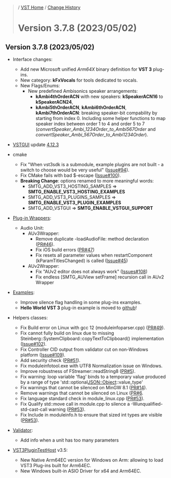 >/ [VST Home](../) / [Change History](./Index.md)
>
># Version 3.7.8 (2023/05/02)

## Version 3.7.8 (2023/05/02)

- Interface changes:
  - Add new Microsoft unified *Arm64X* binary definition for **VST 3** plug-ins.
  - New category: **kFxVocals** for tools dedicated to vocals.
  - New Flags/Enums:
    - New predefined Ambisonics speaker arrangements:
      - **kAmbi4thOrderACN** with new speakers: **kSpeakerACN16** to **kSpeakerACN24**,
      - **kAmbi5thOrderACN**, **kAmbi6thOrderACN**, **kAmbi7thOrderACN**: breaking speaker-bit compability by starting from index 0. Including some helper functions to map speaker index between order 1 to 4 and order 5 to 7 (*convertSpeaker_Ambi_1234Order_to_Ambi567Order* and *convertSpeaker_Ambi_567Order_to_Ambi1234Order*).

- [VSTGUI](../What+is+the+VST+3+SDK/VSTGUI.md) update [4.12.3](https://github.com/steinbergmedia/vstgui/releases/tag/vstgui4_12_3)
  

- cmake
  - Fix "When vst3sdk is a submodule, example plugins are not built - a switch to choose would be very useful" ([Issue#94](https://github.com/steinbergmedia/vst3sdk/issues/94)).
  - Fix CMake fails with bad $-escape ([Issue#100](https://github.com/steinbergmedia/vst3sdk/issues/100)).
  - **Breaking Change**: options renamed to more meaningful words:
    - SMTG_ADD_VST3_HOSTING_SAMPLES => **SMTG_ENABLE_VST3_HOSTING_EXAMPLES**
    - SMTG_ADD_VST3_PLUGINS_SAMPLES => **SMTG_ENABLE_VST3_PLUGIN_EXAMPLES**
    - SMTG_ADD_VSTGUI => **SMTG_ENABLE_VSTGUI_SUPPORT**

- [Plug-in Wrappers](../What+is+the+VST+3+SDK/Wrappers/Index.md):
  - Audio Unit:
    - AUv3Wrapper:
      - Remove duplicate -loadAudioFile: method declaration ([PR#46](https://github.com/steinbergmedia/vst3_public_sdk/pull/46)).
      - Fix iOS build errors ([PR#47](https://github.com/steinbergmedia/vst3_public_sdk/pull/46))
      - Fix resets all parameter values when restartComponent (kParamTitlesChanged) is called ([Issue#45](https://github.com/steinbergmedia/vst3_public_sdk/issues/45))
    - AUv2Wrapper:
      - Fix "AUv2 editor does not always work" ([Issues#108](https://github.com/steinbergmedia/vst3sdk/issues/108))
      - Fix endless [SMTG_AUView setFrame] recursion call in AUv2 Wrapper

- [Examples](../What+is+the+VST+3+SDK/Plug-in+Examples.md):
  - Improve silence flag handling in some plug-ins examples.
  - **Hello World VST 3** plug-in example is moved to [github](https://github.com/steinbergmedia/vst3_example_plugin_hello_world)!

- Helpers classes:
  - Fix Build error on Linux with gcc 12 (moduleinfoparser.cpp) ([PR#49](https://github.com/steinbergmedia/vst3_public_sdk/pull/49)).
  - Fix cannot fully build on linux due to missing Steinberg::SystemClipboard::copyTextToClipboard() implementation ([Issue#102](https://github.com/steinbergmedia/vst3sdk/issues/102)).
  - Fix Controller CID output from validator cut on non-Windows platform ([Issue#109](https://github.com/steinbergmedia/vst3sdk/issues/109)).
  - Add security check ([PR#51](https://github.com/steinbergmedia/vst3_public_sdk/pull/51)).
  - Fix moduleinfotool.exe with UTF8 Normalization issue on Windows.
  - Improve robustness of FStreamer::readString8 ([PR#5](https://github.com/steinbergmedia/vst3_base/pull/5)).
  - Fix warning: loop variable 'flag' binds to a temporary value produced by a range of type 'std::optional<JSON::Object>::value_type'
  - Fix warnings that cannot be silenced on MinGW 8.1 ([PR#14](https://github.com/steinbergmedia/vst3_pluginterfaces/pull/14)).
  - Remove warnings that cannot be silenced on Linux ([PR#6](https://github.com/steinbergmedia/vst3_base/pull/6).
  - Fix language standard check in module_linux.cpp ([PR#53](https://github.com/steinbergmedia/vst3_public_sdk/pull/53)).
  - Fix Qualify std::move call in module.cpp to silence a -Wunqualified-std-cast-call warning ([PR#53](https://github.com/steinbergmedia/vst3_public_sdk/pull/53)).
  - Fix Include <cstdint> in moduleinfo.h to ensure that sized int types are visible ([PR#53](https://github.com/steinbergmedia/vst3_public_sdk/pull/53)).

- [Validator](../What+is+the+VST+3+SDK/Index.md#validator-command-line):
  - Add info when a unit has too many parameters

- [VST3PluginTestHost](../What+is+the+VST+3+SDK/Plug-in+Test+Host.md) v3.5:
  - New Native Arm64EC version for Windows on Arm: allowing to load VST3 Plug-ins built for Arm64EC.
  - New Windows built-in ASIO Driver for x64 and Arm64EC.
